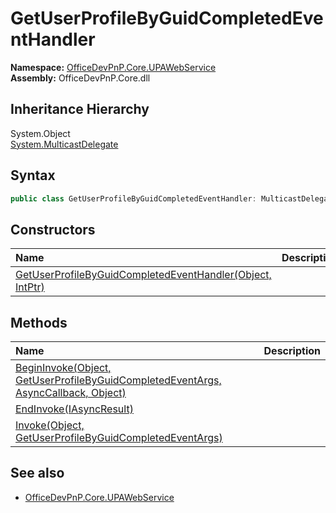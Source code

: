 # GetUserProfileByGuidCompletedEventHandler
  

**Namespace:** [OfficeDevPnP.Core.UPAWebService](OfficeDevPnP.Core.UPAWebService.md)  
**Assembly:** OfficeDevPnP.Core.dll  
## Inheritance Hierarchy
System.Object  
    [System.MulticastDelegate](System.MulticastDelegate.md)
## Syntax
```C#
public class GetUserProfileByGuidCompletedEventHandler: MulticastDelegate
```
## Constructors
|**Name**|**Description**|
|:-----|:-----|
| [GetUserProfileByGuidCompletedEventHandler(Object, IntPtr)](OfficeDevPnP.Core.UPAWebService.GetUserProfileByGuidCompletedEventHandler.ctor1.md) | 
## Methods
|**Name**|**Description**|
|:-----|:-----|
| [BeginInvoke(Object, GetUserProfileByGuidCompletedEventArgs, AsyncCallback, Object)](OfficeDevPnP.Core.UPAWebService.GetUserProfileByGuidCompletedEventHandler.76fc2c30.md) | 
| [EndInvoke(IAsyncResult)](OfficeDevPnP.Core.UPAWebService.GetUserProfileByGuidCompletedEventHandler.c9867657.md) | 
| [Invoke(Object, GetUserProfileByGuidCompletedEventArgs)](OfficeDevPnP.Core.UPAWebService.GetUserProfileByGuidCompletedEventHandler.d84f62f5.md) | 
## See also
- [OfficeDevPnP.Core.UPAWebService](OfficeDevPnP.Core.UPAWebService.md)

